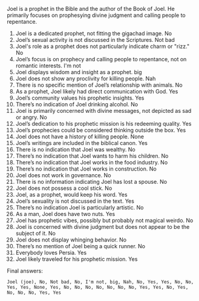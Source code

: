 Joel is a prophet in the Bible and the author of the Book of Joel. He primarily focuses on prophesying divine judgment and calling people to repentance.

1. Joel is a dedicated prophet, not fitting the gigachad image. No
2. Joel’s sexual activity is not discussed in the Scriptures. Not bad
3. Joel's role as a prophet does not particularly indicate charm or "rizz." No
4. Joel’s focus is on prophecy and calling people to repentance, not on romantic interests. I'm not
5. Joel displays wisdom and insight as a prophet. big
6. Joel does not show any proclivity for killing people. Nah
7. There is no specific mention of Joel’s relationship with animals. No
8. As a prophet, Joel likely had direct communication with God. Yes
9. Joel’s community values his prophetic insights. Yes
10. There’s no indication of Joel drinking alcohol. No
11. Joel is primarily concerned with divine messages, not depicted as sad or angry. No
12. Joel’s dedication to his prophetic mission is his redeeming quality. Yes
13. Joel’s prophecies could be considered thinking outside the box. Yes
14. Joel does not have a history of killing people. None
15. Joel’s writings are included in the biblical canon. Yes
16. There is no indication that Joel was wealthy. No
17. There’s no indication that Joel wants to harm his children. No
18. There’s no indication that Joel works in the food industry. No
19. There’s no indication that Joel works in construction. No
20. Joel does not work in governance. No
21. There is no information indicating Joel has lost a spouse. No
22. Joel does not possess a cool stick. No
23. Joel, as a prophet, would keep his word. Yes
24. Joel’s sexuality is not discussed in the text. Yes
25. There’s no indication Joel is particularly artistic. No
26. As a man, Joel does have two nuts. Yes
27. Joel has prophetic vibes, possibly but probably not magical weirdo. No
28. Joel is concerned with divine judgment but does not appear to be the subject of it. No
29. Joel does not display whinging behavior. No
30. There’s no mention of Joel being a quick runner. No
31. Everybody loves Persia. Yes
32. Joel likely traveled for his prophetic mission. Yes

Final answers:

```Joel (joe), No, Not bad, No, I'm not, big, Nah, No, Yes, Yes, No, No, Yes, Yes, None, Yes, No, No, No, No, No, No, No, Yes, Yes, No, Yes, No, No, No, Yes, Yes```